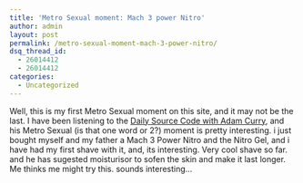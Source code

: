 ```yaml
---
title: 'Metro Sexual moment: Mach 3 power Nitro'
author: admin
layout: post
permalink: /metro-sexual-moment-mach-3-power-nitro/
dsq_thread_id:
  - 26014412
  - 26014412
categories:
  - Uncategorized
---
```

Well, this is my first Metro Sexual moment on this site, and it may not be the last. I have been listening to the [Daily Source Code with Adam Curry][1], and his Metro Sexual (is that one word or 2?) moment is pretty interesting. i just bought myself and my father a Mach 3 Power Nitro and the Nitro Gel, and i have had my first shave with it, and, its interesting. Very cool shave so far. and he has sugested moisturisor to sofen the skin and make it last longer. Me thinks me might try this. sounds interesting&#8230;

 [1]: http://www.curry.com